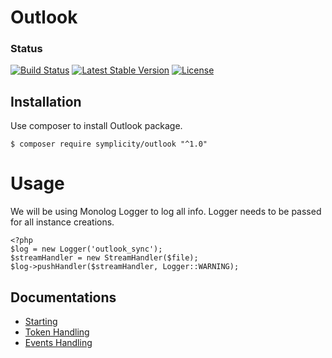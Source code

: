 # Outlook

### Status
[![Build Status](https://travis-ci.org/Symplicity/outlook.svg?branch=master)](https://travis-ci.org/Symplicity/outlook)
[![Latest Stable Version](https://poser.pugx.org/symplicity/outlook/v/stable)](https://packagist.org/packages/symplicity/outlook)
[![License](https://poser.pugx.org/symplicity/outlook/license)](https://packagist.org/packages/symplicity/outlook)

## Installation

Use composer to install Outlook package.

```
$ composer require symplicity/outlook "^1.0"
```

# Usage

We will be using Monolog Logger to log all info. Logger needs to be passed for all instance creations.

```
<?php
$log = new Logger('outlook_sync');
$streamHandler = new StreamHandler($file);
$log->pushHandler($streamHandler, Logger::WARNING);
```            

## Documentations
- [Starting](docs/calendar-usage.md)
- [Token Handling](docs/token-usage.md)
- [Events Handling](docs/event-usage.md)




